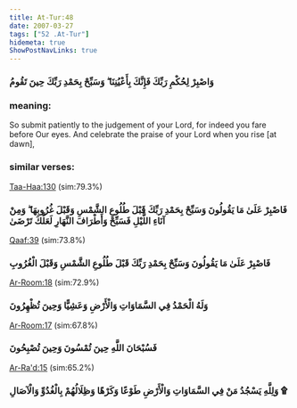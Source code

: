 ```yaml
---
title: At-Tur:48
date: 2007-03-27
tags: ["52 .At-Tur"]
hidemeta: true 
ShowPostNavLinks: true 
---
```

### وَاصْبِرْ لِحُكْمِ رَبِّكَ فَإِنَّكَ بِأَعْيُنِنَا ۖ وَسَبِّحْ بِحَمْدِ رَبِّكَ حِينَ تَقُومُ
### meaning: 
So submit patiently to the judgement of your Lord, for indeed you fare before Our eyes. And celebrate the praise of your Lord when you rise [at dawn],
### similar verses: 

[Taa-Haa:130](/20/130) (sim:79.3%)

### فَاصْبِرْ عَلَىٰ مَا يَقُولُونَ وَسَبِّحْ بِحَمْدِ رَبِّكَ قَبْلَ طُلُوعِ الشَّمْسِ وَقَبْلَ غُرُوبِهَا ۖ وَمِنْ آنَاءِ اللَّيْلِ فَسَبِّحْ وَأَطْرَافَ النَّهَارِ لَعَلَّكَ تَرْضَىٰ

[Qaaf:39](/50/39) (sim:73.8%)

### فَاصْبِرْ عَلَىٰ مَا يَقُولُونَ وَسَبِّحْ بِحَمْدِ رَبِّكَ قَبْلَ طُلُوعِ الشَّمْسِ وَقَبْلَ الْغُرُوبِ

[Ar-Room:18](/30/18) (sim:72.9%)

### وَلَهُ الْحَمْدُ فِي السَّمَاوَاتِ وَالْأَرْضِ وَعَشِيًّا وَحِينَ تُظْهِرُونَ

[Ar-Room:17](/30/17) (sim:67.8%)

### فَسُبْحَانَ اللَّهِ حِينَ تُمْسُونَ وَحِينَ تُصْبِحُونَ

[Ar-Ra'd:15](/13/15) (sim:65.2%)

### وَلِلَّهِ يَسْجُدُ مَنْ فِي السَّمَاوَاتِ وَالْأَرْضِ طَوْعًا وَكَرْهًا وَظِلَالُهُمْ بِالْغُدُوِّ وَالْآصَالِ ۩
